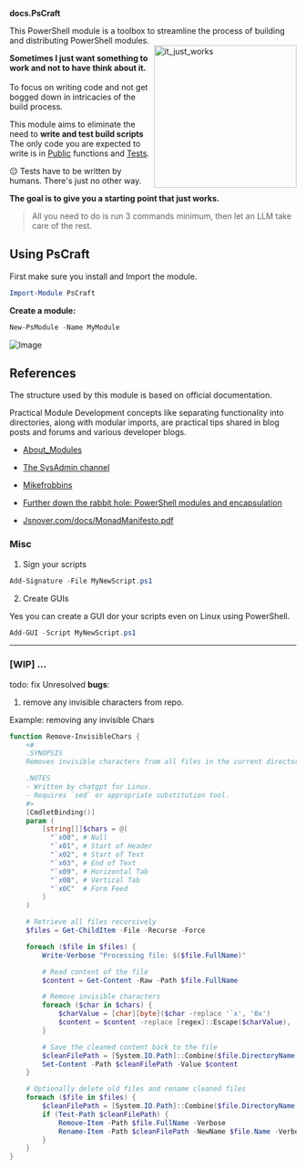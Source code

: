 **docs.PsCraft**

<p>
This PowerShell module is a toolbox to streamline the process of building and distributing PowerShell modules.
</br>
<img align="right" src="https://github.com/user-attachments/assets/92fc736a-118e-45cd-8b9f-0df83d1309f8" width="250" height="250" alt="it_just_works" />
<div align="left">
<b>
  Sometimes I just want something to work and not to have think about it.
</b>
</br>
</br>
To focus on writing code and not get bogged down in intricacies of
the build process.

<p>

<p>
This module aims to eliminate the need to <b>write and test build scripts</b>
The only code you are expected to write is in <a href="/Public/">Public</a> functions and <a href="Tests">Tests</a>.

😔 Tests have to be written by humans. There's just no other way.

</p>
</div>

**The goal is to give you a starting point that just works.**

> All you need to do is run 3 commands minimum, then let an LLM take care of the
> rest.

## **Using** PsCraft

First make sure you install and Import the module.

```PowerShell
Import-Module PsCraft
```

**Create a module:**

```PowerShell
New-PsModule -Name MyModule
```

![Image](https://github.com/user-attachments/assets/bbc1e8d7-8a0f-410a-8196-cadab1821ae9)

## References

The structure used by this module is based on official documentation.

Practical Module Development concepts like separating functionality into
directories, along with modular imports, are practical tips shared in blog posts
and forums and various developer blogs.

- [About_Modules](https://learn.microsoft.com/en-us/powershell/module/microsoft.powershell.core/about/about_modules)
- [The SysAdmin channel](https://thesysadminchannel.com/powershell-module/)

- [Mikefrobbins](https://mikefrobbins.com/2018/08/17/powershell-script-module-design-public-private-versus-functions-internal-folders-for-functions/)
- [Further down the rabbit hole: PowerShell modules and encapsulation](https://www.simple-talk.com/dotnet/.net-tools/further-down-the-rabbit-hole-powershell-modules-and-encapsulation/)

- [Jsnover.com/docs/MonadManifesto.pdf](https://www.jsnover.com/Docs/MonadManifesto.pdf)

### Misc

1. Sign your scripts

```PowerShell
Add-Signature -File MyNewScript.ps1
```

2. Create GUIs

Yes you can create a GUI dor your scripts even on Linux using PowerShell.

```PowerShell
Add-GUI -Script MyNewScript.ps1
```

---

### [WIP] ...

todo: fix Unresolved **bugs**:

1. remove any invisible characters from repo.

Example: removing any invisible Chars

```PowerShell
function Remove-InvisibleChars {
    <#
    .SYNOPSIS
    Removes invisible characters from all files in the current directory and subdirectories.

    .NOTES
    - Written by chatgpt for Linux.
    - Requires `sed` or appropriate substitution tool.
    #>
    [CmdletBinding()]
    param (
        [string[]]$chars = @(
          "`x00", # Null
          "`x01", # Start of Header
          "`x02", # Start of Text
          "`x03", # End of Text
          "`x09", # Horizontal Tab
          "`x0B", # Vertical Tab
          "`x0C"  # Form Feed
        )
    )

    # Retrieve all files recursively
    $files = Get-ChildItem -File -Recurse -Force

    foreach ($file in $files) {
        Write-Verbose "Processing file: $($file.FullName)"

        # Read content of the file
        $content = Get-Content -Raw -Path $file.FullName

        # Remove invisible characters
        foreach ($char in $chars) {
            $charValue = [char][byte]($char -replace '`x', '0x')
            $content = $content -replace [regex]::Escape($charValue), ''
        }

        # Save the cleaned content back to the file
        $cleanFilePath = [System.IO.Path]::Combine($file.DirectoryName, "$($file.BaseName)_clean$($file.Extension)")
        Set-Content -Path $cleanFilePath -Value $content
    }

    # Optionally delete old files and rename cleaned files
    foreach ($file in $files) {
        $cleanFilePath = [System.IO.Path]::Combine($file.DirectoryName, "$($file.BaseName)_clean$($file.Extension)")
        if (Test-Path $cleanFilePath) {
            Remove-Item -Path $file.FullName -Verbose
            Rename-Item -Path $cleanFilePath -NewName $file.Name -Verbose
        }
    }
}
```
